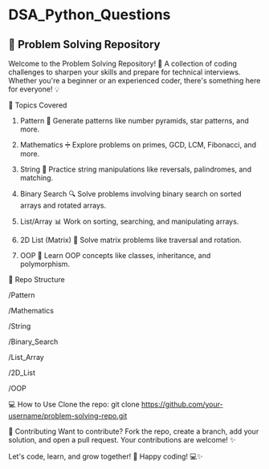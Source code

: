 # DSA_Python_Questions

## 🚀 Problem Solving Repository
Welcome to the Problem Solving Repository! 🎉 A collection of coding challenges to sharpen your skills and prepare for technical interviews. Whether you're a beginner or an experienced coder, there's something here for everyone! 💡

📝 Topics Covered
1. Pattern 🔲
Generate patterns like number pyramids, star patterns, and more.

2. Mathematics ➗
Explore problems on primes, GCD, LCM, Fibonacci, and more.

3. String 💬
Practice string manipulations like reversals, palindromes, and matching.

4. Binary Search 🔍
Solve problems involving binary search on sorted arrays and rotated arrays.

5. List/Array 📊
Work on sorting, searching, and manipulating arrays.

6. 2D List (Matrix) 📅
Solve matrix problems like traversal and rotation.

7. OOP 🧩
Learn OOP concepts like classes, inheritance, and polymorphism.

📁 Repo Structure

/Pattern

/Mathematics

/String

/Binary_Search

/List_Array

/2D_List

/OOP


💻 How to Use
Clone the repo:
git clone https://github.com/your-username/problem-solving-repo.git

🤝 Contributing
Want to contribute? Fork the repo, create a branch, add your solution, and open a pull request. Your contributions are welcome! ✨

Let's code, learn, and grow together! 🚀 Happy coding! 💻✨
